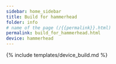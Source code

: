 ```yaml
---
sidebar: home_sidebar
title: Build for hammerhead
folder: info
# name of the page (/{{permalink}}.html)
permalink: build_for_hammerhead.html
device: hammerhead
---
```

{% include templates/device_build.md %}

